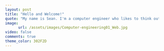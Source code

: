```yaml
---
layout: post
title: "Hello and Welcome!"
quote: "My name is Sean. I'm a computer engineer who likes to think outside of the box. I enjoy facing technical challenges and solving complex tasks"
image:
      url: /assets/images/Computer-engineering01_Web.jpg
video: false
comments: true
theme_color: 302F2D
---
```


